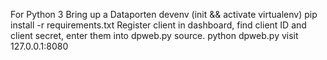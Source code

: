 For Python 3
Bring up a Dataporten devenv
(init && activate virtualenv)
pip install -r requirements.txt
Register client in dashboard, find client ID and client secret, enter
them into dpweb.py source.
python dpweb.py
visit 127.0.0.1:8080
